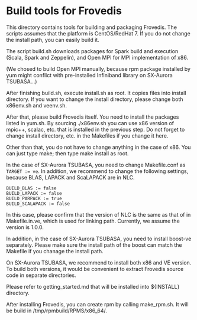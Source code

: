 # Build tools for Frovedis

This directory contains tools for building and packaging Frovedis.
The scripts assumes that the platform is CentOS/RedHat 7.
If you do not change the install path, you can easily build it.

The script build.sh downloads packages for Spark build and execution
(Scala, Spark and Zeppelin), and Open MPI for MPI implementation of
x86. 

(We chosed to build Open MPI manually, because rpm package installed
by yum might conflict with pre-installed Infiniband library on
SX-Aurora TSUBASA...)

After finishing build.sh, execute install.sh as root. It copies files
into install directory. If you want to change the install directory,
please change both x86env.sh and veenv.sh.

After that, please build Frovedis itself. You need to install the
packages listed in yum.sh. By sourcing ./x86env.sh you can use x86
version of mpic++, scalac, etc. that is installed in the previous
step. Do not forget to change install directory, etc. in the Makefiles
if you change it here.

Other than that, you do not have to change anything in the case of
x86. You can just type make; then type make install as root.

In the case of SX-Aurora TSUBASA, you need to change Makefile.conf 
as `TARGET := ve`. In addition, we recommend to change the
following settings, because BLAS, LAPACK and ScaLAPACK are in NLC.

    BUILD_BLAS := false
    BUILD_LAPACK := false
    BUILD_PARPACK := true
    BUILD_SCALAPACK := false

In this case, please confirm that the version of NLC is the same as
that of in Makefile.in.ve, which is used for linking path.
Currently, we assume the version is 1.0.0.

In addition, in the case of SX-Aurora TSUBASA, you need to install
boost-ve separately. Please make sure the install path of the
boost can match the Makefile if you chanage the install path.

On SX-Aurora TSUBASA, we recommend to install both x86 and VE
version. To build both versions, it would be convenient to extract
Frovedis source code in separate directories.

Please refer to getting_started.md that will be installed into 
${INSTALL} directory.

After installing Frovedis, you can create rpm by calling make_rpm.sh.
It will be build in /tmp/rpmbuild/RPMS/x86_64/.
